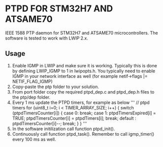 # PTPD FOR STM32H7 AND ATSAME70

IEEE 1588 PTP daemon for STM32H7 and ATSAME70 microcontrollers. The software is tested to work with LWIP 2.x.

## Usage
1. Enable IGMP in LWIP and make sure it is working. Typically this is done by defining LWIP_IGMP to 1 in lwipopts.h. You typically need to enable IGMP in your network interface as well (for example netif->flags |= NETIF_FLAG_IGMP)
2. Copy-paste the ptp folder to your solution.
3. From port folder copy the required ptpd_dep.c and ptpd_dep.h files to the ptp/dep folder.
4. Every 1 ms update the PTPD timers, for example as below
    '''
    // ptpd timers
    for (uint8_t i=0; i < TIMER_ARRAY_SIZE; i++)
    {
        switch (ptpdTimersCounter[i])
	{
	    case 0:
	    break;
	    case 1:
	    ptpdTimersExpired[i] = TRUE;
	    ptpdTimersCounter[i] = ptpdTimers[i];
	    break;
	    default :
	    ptpdTimersCounter[i]--;
	    break;
	}
    }
    '''
5. In the software initilization call function ptpd_init().
6. Continuously call function ptpd_task(). Remember to call igmp_timer() every 100 ms as well.
